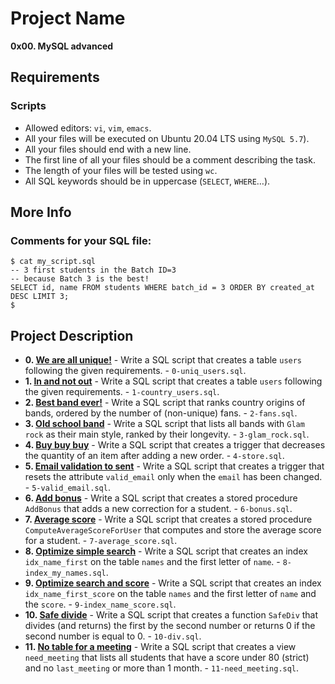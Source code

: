 # Project Name
**0x00. MySQL advanced**

##  Requirements

### Scripts
*   Allowed editors: `vi`, `vim`, `emacs`.
*   All your files will be executed on Ubuntu 20.04 LTS using `MySQL 5.7`).
*   All your files should end with a new line.
*   The first line of all your files should be a comment describing the task.
*   The length of your files will be tested using `wc`.
*   All SQL keywords should be in uppercase (`SELECT`, `WHERE`…).

## More Info
### Comments for your SQL file:
```
$ cat my_script.sql
-- 3 first students in the Batch ID=3
-- because Batch 3 is the best!
SELECT id, name FROM students WHERE batch_id = 3 ORDER BY created_at DESC LIMIT 3;
$
```

## Project Description

* **0. [We are all unique!](./0-uniq_users.sql)** - Write a SQL script that creates a table `users` following the given requirements. - `0-uniq_users.sql`.
* **1. [In and not out](./1-country_users.sql)** - Write a SQL script that creates a table `users` following the given requirements. - `1-country_users.sql`.
* **2. [Best band ever!](./2-fans.sql)** - Write a SQL script that ranks country origins of bands, ordered by the number of (non-unique) fans. - `2-fans.sql`.
* **3. [Old school band](./3-glam_rock.sql)** - Write a SQL script that lists all bands with `Glam rock` as their main style, ranked by their longevity. - `3-glam_rock.sql`.
* **4. [Buy buy buy](./4-store.sql)** - Write a SQL script that creates a trigger that decreases the quantity of an item after adding a new order. - `4-store.sql`.
* **5. [Email validation to sent](./5-valid_email.sql)** - Write a SQL script that creates a trigger that resets the attribute `valid_email` only when the `email` has been changed. - `5-valid_email.sql`.
* **6. [Add bonus](./6-bonus.sql)** - Write a SQL script that creates a stored procedure `AddBonus` that adds a new correction for a student. - `6-bonus.sql`.
* **7. [Average score](./7-average_score.sql)** - Write a SQL script that creates a stored procedure `ComputeAverageScoreForUser` that computes and store the average score for a student. - `7-average_score.sql`.
* **8. [Optimize simple search](./8-index_my_names.sql)** - Write a SQL script that creates an index `idx_name_first` on the table `names` and the first letter of `name`. - `8-index_my_names.sql`.
* **9. [Optimize search and score](./9-index_name_score.sql)** - Write a SQL script that creates an index `idx_name_first_score` on the table `names` and the first letter of `name` and the `score`. - `9-index_name_score.sql`.
* **10. [Safe divide](./10-div.sql)** - Write a SQL script that creates a function `SafeDiv` that divides (and returns) the first by the second number or returns 0 if the second number is equal to 0. - `10-div.sql`.
* **11. [No table for a meeting](./11-need_meeting.sql)** - Write a SQL script that creates a view `need_meeting` that lists all students that have a score under 80 (strict) and no `last_meeting` or more than 1 month. - `11-need_meeting.sql`.
